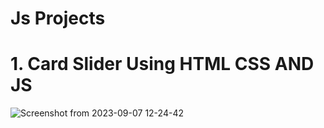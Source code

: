 
# Js Projects

# 1. Card Slider Using HTML CSS AND JS
![Screenshot from 2023-09-07 12-24-42](https://github.com/iyappan04/JsProjects-/assets/82354462/872d0e20-38a8-4e9e-ac67-65820d0c594b)

